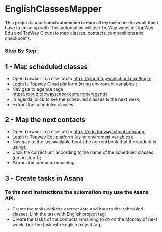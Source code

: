 # EnglishClassesMapper
This project is a personal automation to map all my tasks for the week that i have to come up with. This automation will use TopWay website (TopWay Edu and TopWay Cloud) to map classes, contacts, compositions and checkpoints.

### Step By Step:
## 1 - Map scheduled classes
- Open browser in a new tab to https://cloud.topwayschool.com/login;
- Login to Topway Cloud platform (using enviroment variables);
- Navigate to agenda page https://cloud.topwayschool.com/home/agenda;
- In agenda, click to see the scheduled classes to the next week;
- Extract the scheduled classes.

## 2 - Map the next contacts
- Open browser in a new tab to https://edu.topwayschool.com/app;
- Login to Topway Edu platform (using enviroment variables);
- Navigate to the last available book (the current book that the student is using);
- Click the correct unit according to the name of the scheduled classes (got in step 1);
- Extract the contacts remaining.

## 3 - Create tasks in Asana
### To the next instructions the automation may use the Asana API.
- Create the tasks with the correct date and hour to the scheduled classes. Link the task with English project tag;
- Create the tasks of the contacts remaining to do on the Monday of next week. Link the task with English project tag.
